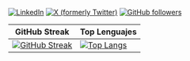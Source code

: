 [![LinkedIn](https://img.shields.io/badge/javimartzs-0077B5?style=for-the-badge&logo=linkedin&logoColor=white)](https://www.linkedin.com/in/javimartzs/)
[![X (formerly Twitter)](https://img.shields.io/badge/@javimartzs-000000?style=for-the-badge&logo=x&logoColor=white)](https://twitter.com/javimartzs)
[![GitHub followers](https://img.shields.io/github/followers/javimartzs?label=Follow&style=for-the-badge&logo=github&logoColor=white&labelColor=100000&color=100000)](https://github.com/javimartzs)

| GitHub Streak | Top Lenguajes |
| --- | --- |
| [![GitHub Streak](https://streak-stats.demolab.com/?user=javimartzs)](https://git.io/streak-stats) | [![Top Langs](https://github-readme-stats.vercel.app/api/top-langs/?username=javimartzs&layout=compact&theme=radical)](https://github.com/anuraghazra/github-readme-stats) |

